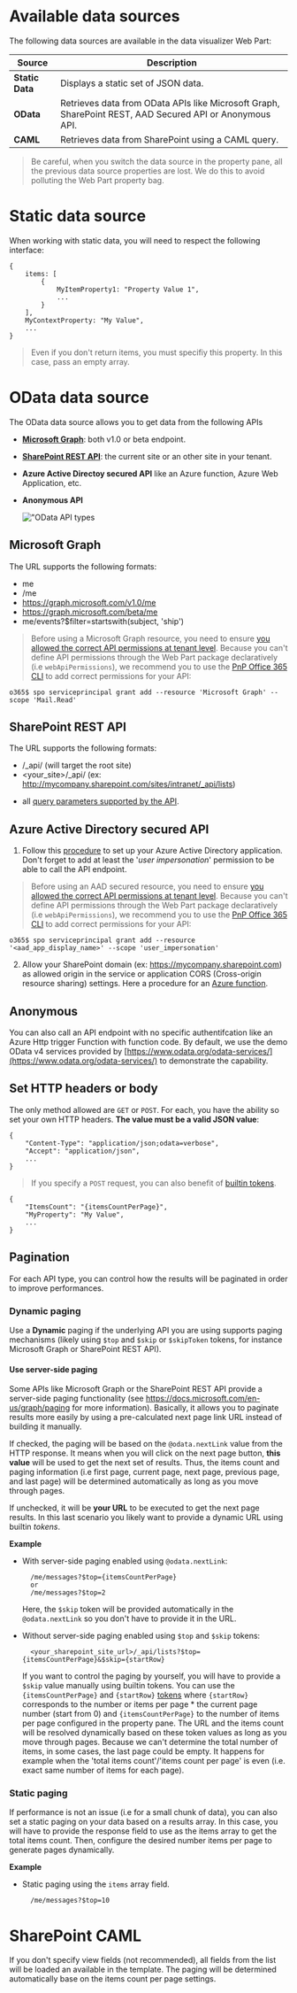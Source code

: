 # Available data sources

The following data sources are available in the data visualizer Web Part:

| Source | Description
| ------ | ---------------
| **Static Data** | Displays a static set of JSON data.
| **OData** | Retrieves data from OData APIs like Microsoft Graph, SharePoint REST, AAD Secured API or Anonymous API.
| **CAML** | Retrieves data from SharePoint using a CAML query.

> Be careful, when you switch the data source in the property pane, all the previous data source properties are lost. We do this to avoid polluting the Web Part property bag.

# Static data source
When working with static data, you will need to respect the following interface:

```
{
    items: [
        {
            MyItemProperty1: "Property Value 1",
            ...
        }
    ],
    MyContextProperty: "My Value",
    ...
}
```

> Even if you don't return items, you must specifiy this property. In this case, pass an empty array.

# OData data source

The OData data source allows you to get data from the following APIs

- **[Microsoft Graph](https://docs.microsoft.com/en-us/graph/api/overview?view=graph-rest-1.0)**: both v1.0 or beta endpoint.
- **[SharePoint REST API](https://docs.microsoft.com/en-us/sharepoint/dev/sp-add-ins/get-to-know-the-sharepoint-rest-service)**: the current site or an other site in your tenant.
- **Azure Active Directoy secured API** like an Azure function, Azure Web Application, etc.
- **Anonymous API**

    !["OData API types](../assets/odata_http_api_type.png "OData API types")


## Microsoft Graph

The URL supports the following formats:
* me
* /me
* https://graph.microsoft.com/v1.0/me
* https://graph.microsoft.com/beta/me
* me/events?$filter=startswith(subject, 'ship')

> Before using a Microsoft Graph resource, you need to ensure [you allowed the correct API permissions at tenant level](https://docs.microsoft.com/en-us/sharepoint/dev/spfx/use-aadhttpclient). Because you can't define API permissions through the Web Part package declaratively (i.e `webApiPermissions`), we recommend you to use the [PnP Office 365 CLI](https://pnp.github.io/office365-cli/cmd/spo/serviceprincipal/serviceprincipal-grant-add/) to add correct permissions for your API:

    o365$ spo serviceprincipal grant add --resource 'Microsoft Graph' --scope 'Mail.Read'

## SharePoint REST API

The URL supports the following formats:

* /_api/ (will target the root site)
* <your_site>/_api/ (ex: http://mycompany.sharepoint.com/sites/intranet/_api/lists)

+ all [query parameters supported by the API](https://docs.microsoft.com/en-us/sharepoint/dev/sp-add-ins/use-odata-query-operations-in-sharepoint-rest-requests).

## Azure Active Directory secured API

1. Follow this [procedure](https://docs.microsoft.com/en-us/sharepoint/dev/spfx/use-aadhttpclient#connect-to-azure-ad-applications-using-the-aadhttpclient) to set up your Azure Active Directory application. Don't forget to add at least the '_user impersonation_' permission to be able to call the API endpoint. 

> Before using an AAD secured resource, you need to ensure [you allowed the correct API permissions at tenant level](https://docs.microsoft.com/en-us/sharepoint/dev/spfx/use-aadhttpclient). Because you can't define API permissions through the Web Part package declaratively (i.e `webApiPermissions`), we recommend you to use the [PnP Office 365 CLI](https://pnp.github.io/office365-cli/cmd/spo/serviceprincipal/serviceprincipal-grant-add/) to add correct permissions for your API:

    o365$ spo serviceprincipal grant add --resource '<aad_app_display_name>' --scope 'user_impersonation'

2. Allow your SharePoint domain (ex: https://mycompany.sharepoint.com) as allowed origin in the service or application CORS (Cross-origin resource sharing) settings. Here a procedure for an [Azure function](https://docs.microsoft.com/en-us/azure/azure-functions/functions-how-to-use-azure-function-app-settings).

## Anonymous

You can also call an API endpoint with no specific authentifcation like an Azure Http trigger Function with function code. By default, we use the demo OData v4 services provided by [https://www.odata.org/odata-services/](https://www.odata.org/odata-services/) to demonstrate the capability.

## Set HTTP headers or body

The only method allowed are `GET` or `POST`. For each, you have the ability so set your own HTTP headers. **The value must be a valid JSON value**:

    {
        "Content-Type": "application/json;odata=verbose",
        "Accept": "application/json",
        ...
    }


> If you specify a `POST` request, you can also benefit of [builtin tokens](../templating/tokens.md).

    {
        "ItemsCount": "{itemsCountPerPage}",
        "MyProperty": "My Value",
        ...
    }

## Pagination

For each API type, you can control how the results will be paginated in order to improve performances.

### Dynamic paging

Use a **Dynamic** paging if the underlying API you are using supports paging mechanisms (likely using `$top` and `$skip` or `$skipToken` tokens, for instance Microsoft Graph or SharePoint REST API).

#### Use server-side paging

Some APIs like Microsoft Graph or the SharePoint REST API provide a server-side paging functionality (see https://docs.microsoft.com/en-us/graph/paging for more information). Basically, it allows you to paginate results more easily by using a pre-calculated next page link URL instead of building it manually. 

If checked, the paging will be based on the `@odata.nextLink` value from the HTTP response. It means when you will click on the next page button, **this value** will be used to get the next set of results. Thus, the items count and paging information (i.e first page, current page, next page, previous page, and last page) will be determined automatically as long as you move through pages.

If unchecked, it will be **your URL** to be executed to get the next page results. In this last scenario you likely want to provide a dynamic URL using builtin _tokens_.

**Example**

- With server-side paging enabled using `@odata.nextLink`:

        /me/messages?$top={itemsCountPerPage}
        or
        /me/messages?$top=2

    Here, the `$skip` token will be provided automatically in the `@odata.nextLink` so you don't have to provide it in the URL.

- Without server-side paging enabled using `$top` and `$skip` tokens:

        <your_sharepoint_site_url>/_api/lists?$top={itemsCountPerPage}&$skip={startRow}

    If you want to control the paging by yourself, you will have to provide a `$skip` value manually using builtin tokens. You can use the `{itemsCountPerPage}` and `{startRow}` [tokens](../templating/tokens.md) where `{startRow}` corresponds to the number or items per page * the current page number (start from 0) and `{itemsCountPerPage}` to the number of items per page configured in the property pane. The URL and the items count will be resolved dynamically based on these token values as long as you move through pages. Because we can't determine the total number of items, in some cases, the last page could be empty. It happens for example when the 'total items count'/'items count per page' is even (i.e. exact same number of items for each page).

### Static paging

If performance is not an issue (i.e for a small chunk of data), you can also set a static paging on your data based on a results array. In this case, you will have to provide the response field to use as the items array to get the total items count. Then, configure the desired number items per page to generate pages dynamically.

**Example**

- Static paging using the `items` array field.

        /me/messages?$top=10


# SharePoint CAML 

If you don't specify view fields (not recommended), all fields from the list will be loaded an available in the template.
The paging will be determined automatically base on the items count per page settings.

